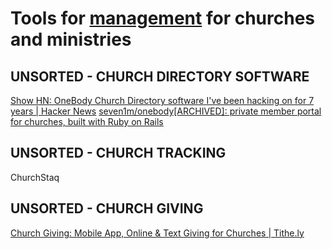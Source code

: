 
# Tools for [management](https://notageni.us/mgmt/) for churches and ministries

## UNSORTED - CHURCH DIRECTORY SOFTWARE

[Show HN: OneBody Church Directory software I've been hacking on for 7 years | Hacker News](https://news.ycombinator.com/item?id=8085213)
[seven1m/onebody[ARCHIVED]: private member portal for churches, built with Ruby on Rails](https://github.com/seven1m/onebody)

## UNSORTED - CHURCH TRACKING

ChurchStaq

## UNSORTED - CHURCH GIVING

[Church Giving: Mobile App, Online & Text Giving for Churches | Tithe.ly](https://get.tithe.ly/)
